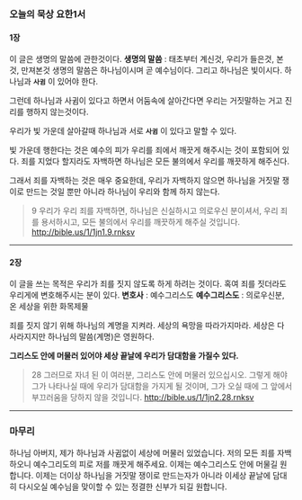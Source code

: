 ### 오늘의 묵상 요한1서
#### 1장
이 글은 생명의 말씀에 관한것이다.
**생명의 말씀** : 태초부터 계신것, 우리가 들은것, 본것, 만져본것
생명의 말씀은 하나님이시며 곧 예수님이다. 그리고 하나님은 빛이시다.
하나님과 **`사귐`** 이 있어야 한다.

그런데 하나님과 사귐이 있다고 하면서 어둠속에 살아간다면 우리는 거짓말하는 거고 진리를 행하지 않는것이다.

우리가 빛 가운데 살아갈때 하나님과 서로 **`사귐`** 이 있다고 말할 수 있다.

빛 가운데 행한다는 것은 예수의 피가 우리를 죄에서 깨끗게 해주시는 것이 포함되어 있다. 죄를 지었다 할지라도 자백하면 하나님은 모든 불의에서 우리를 깨끗하게 해주신다.

그래서 죄를 자백하는 것은 매우 중요한데, 우리가 자백하지 않으면 하나님을 거짓말 쟁이로 만드는 것일 뿐만 아니라 하나님이 우리와 함께 하지 않는다.

> 9 우리가 우리 죄를 자백하면, 하나님은 신실하시고 의로우신 분이셔서, 우리 죄를 용서하시고, 모든 불의에서 우리를 깨끗하게 해주실 것입니다. 
http://bible.us/1/1jn1.9.rnksv

---

#### 2장
이 글을 쓰는 목적은 우리가 죄를 짓지 않도록 하게 하려는 것이다. 혹여 죄를 짓더라도 우리게에 변호해주시는 분이 있다.
**변호사** : 예수그리스도
**예수그리스도** : 의로우신분, 온 세상을 위한 화목제물

죄를 짓지 않기 위해 하나님의 계명을 지켜라. 세상의 욕망을 따라가지마라. 세상은 다 사라지지만 하나님의 말씀(계명)은 영원하다.

**그리스도 안에 머물러 있어야 세상 끝날에 우리가 담대함을 가질수 있다.**

> 28 그러므로 자녀 된 이 여러분, 그리스도 안에 머물러 있으십시오. 그렇게 해야 그가 나타나실 때에 우리가 담대함을 가지게 될 것이며, 그가 오실 때에 그 앞에서 부끄러움을 당하지 않을 것입니다. 
http://bible.us/1/1jn2.28.rnksv

---

### 마무리
하나님 아버지, 제가 하나님과 사귐없이 세상에 머물러 있었습니다. 저의 모든 죄를 자백하오니 예수그리도의 피로 저를 깨끗게 해주세요. 이제는 예수그리스도 안에 머물길 원합니다. 이제는 더이상 하나님을 거짓말 쟁이로 만드는자가 아니라 이세상 끝날에 담대히 다시오실 예수님을 맞이할 수 있는 정결한 신부가 되길 원합니다.

